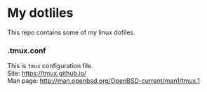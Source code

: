 # My dotliles 
This repo contains some of my linux dofiles.

### .tmux.conf
This is `tmux` configuration file.  
Site: https://tmux.github.io/  
Man page: http://man.openbsd.org/OpenBSD-current/man1/tmux.1  
